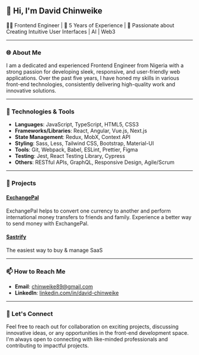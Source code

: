 ## 👋 Hi, I'm David Chinweike

👨‍💻 Frontend Engineer | 💼 5 Years of Experience | 🎨 Passionate about Creating Intuitive User Interfaces | AI | Web3

---

### 🌐 About Me

I am a dedicated and experienced Frontend Engineer from Nigeria with a strong passion for developing sleek, responsive, and user-friendly web applications. Over the past five years, I have honed my skills in various front-end technologies, consistently delivering high-quality work and innovative solutions.

---

### 🔧 Technologies & Tools

- **Languages**: JavaScript, TypeScript, HTML5, CSS3
- **Frameworks/Libraries**: React, Angular, Vue.js, Next.js
- **State Management**: Redux, MobX, Context API
- **Styling**: Sass, Less, Tailwind CSS, Bootstrap, Material-UI
- **Tools**: Git, Webpack, Babel, ESLint, Prettier, Figma
- **Testing**: Jest, React Testing Library, Cypress
- **Others**: RESTful APIs, GraphQL, Responsive Design, Agile/Scrum

---

### 🌟 Projects

#### [ExchangePal](https://www.exchangepal.com)
ExchangePal helps to convert one currency to another and perform international money transfers to friends and family. Experience a better way to send money with ExchangePal.

#### [Sastrify](https://www.sastrify.com/)
The easiest way to buy & manage SaaS

---

### 📫 How to Reach Me

- **Email**: [chinweike89@gmail.com](mailto:chinweike89@gmail.com)
- **LinkedIn**: [linkedin.com/in/david-chinweike](https://linkedin.com/in/david-chinweike)

---

### 🚀 Let's Connect

Feel free to reach out for collaboration on exciting projects, discussing innovative ideas, or any opportunities in the front-end development space. I'm always open to connecting with like-minded professionals and contributing to impactful projects.
